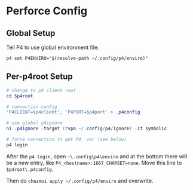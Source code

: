 # Perforce Config

## Global Setup

Tell P4 to use global environment file:

`p4 set P4ENVIRO="$(resolve-path ~/.config/p4/enviro)"`

## Per-p4root Setup

```powershell
# change to p4 client root
cd $p4root

# connection config
'P4CLIENT=$p4client', 'P4PORT=$p4port' > .p4config

# use global p4ignore
ni .p4ignore -target (rvpa ~/.config/p4/ignore) -it symbolic

# force connection to get P4_ var (see below)
p4 login
```

After the `p4 login`, open `~\.config\p4\enviro` and at the bottom there will be a new entry, like `P4_<hostname>:1667_CHARSET=none`. Move this line to `$p4root\.p4config`.

Then do `chezmoi apply ~/.config/p4/enviro` and overwrite.
